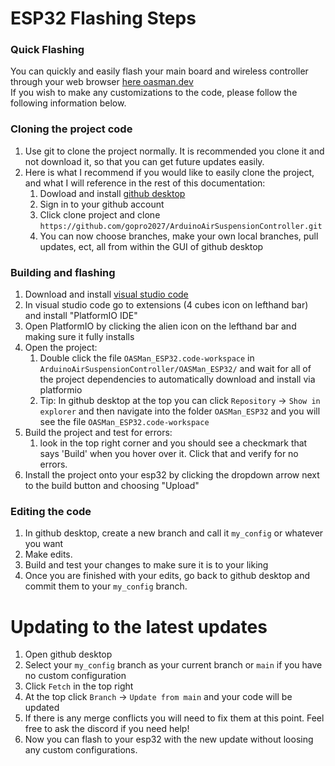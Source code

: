 

# ESP32 Flashing Steps
### Quick Flashing
You can quickly and easily flash your main board and wireless controller through your web browser [here oasman.dev](https://oasman.dev/oasman/flash) <br>
If you wish to make any customizations to the code, please follow the following information below.
### Cloning the project code
1. Use git to clone the project normally. It is recommended you clone it and not download it, so that you can get future updates easily.
2. Here is what I recommend if you would like to easily clone the project, and what I will reference in the rest of this documentation:
    1. Dowload and install [github desktop](https://desktop.github.com/download/)
    2. Sign in to your github account
    3. Click clone project and clone `https://github.com/gopro2027/ArduinoAirSuspensionController.git`
    4. You can now choose branches, make your own local branches, pull updates, ect, all from within the GUI of github desktop
### Building and flashing
1. Download and install [visual studio code](https://code.visualstudio.com/)
2. In visual studio code go to extensions (4 cubes icon on lefthand bar) and install "PlatformIO IDE"
3. Open PlatformIO by clicking the alien icon on the lefthand bar and making sure it fully installs
4. Open the project:
    1. Double click the file `OASMan_ESP32.code-workspace` in `ArduinoAirSuspensionController/OASMan_ESP32/` and wait for all of the project dependencies to automatically download and install via platformio
    2. Tip: In github desktop at the top you can click `Repository` -> `Show in explorer` and then navigate into the folder `OASMan_ESP32` and you will see the file `OASMan_ESP32.code-workspace`
5. Build the project and test for errors:
    1. look in the top right corner and you should see a checkmark that says 'Build' when you hover over it. Click that and verify for no errors.
6. Install the project onto your esp32 by clicking the dropdown arrow next to the build button and choosing "Upload"
### Editing the code
1. In github desktop, create a new branch and call it `my_config` or whatever you want
2. Make edits.
3. Build and test your changes to make sure it is to your liking
4. Once you are finished with your edits, go back to github desktop and commit them to your `my_config` branch.
# Updating to the latest updates
1. Open github desktop
2. Select your `my_config` branch as your current branch or `main` if you have no custom configuration
3. Click `Fetch` in the top right
4. At the top click `Branch` -> `Update from main` and your code will be updated
5. If there is any merge conflicts you will need to fix them at this point. Feel free to ask the discord if you need help!
6. Now you can flash to your esp32 with the new update without loosing any custom configurations.
